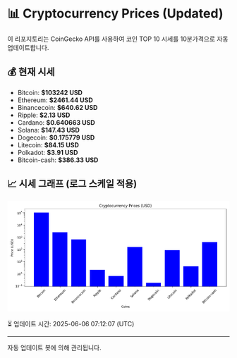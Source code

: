 
# 📊 Cryptocurrency Prices (Updated)

이 리포지토리는 CoinGecko API를 사용하여 코인 TOP 10 시세를 10분가격으로 자동 업데이트합니다.

## 💰 현재 시세
- Bitcoin: **$103242 USD**
- Ethereum: **$2461.44 USD**
- Binancecoin: **$640.62 USD**
- Ripple: **$2.13 USD**
- Cardano: **$0.640663 USD**
- Solana: **$147.43 USD**
- Dogecoin: **$0.175779 USD**
- Litecoin: **$84.15 USD**
- Polkadot: **$3.91 USD**
- Bitcoin-cash: **$386.33 USD**

## 📈 시세 그래프 (로그 스케일 적용)
![Crypto Prices](crypto_prices.png)

⏳ 업데이트 시간: 2025-06-06 07:12:07 (UTC)

---
자동 업데이트 봇에 의해 관리됩니다.
